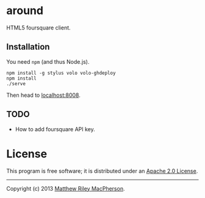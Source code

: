 around
======

HTML5 foursquare client.

## Installation ##

You need `npm` (and thus Node.js).

    npm install -g stylus volo volo-ghdeploy
    npm install
    ./serve

Then head to [localhost:8008](http://localhost:8008/).

## TODO ##

 * How to add foursquare API key.

# License #

This program is free software; it is distributed under an
[Apache 2.0 License](http://github.com/mozilla/around/blob/master/LICENSE).

---

Copyright (c) 2013 [Matthew Riley MacPherson](http://lonelyvegan.com).
